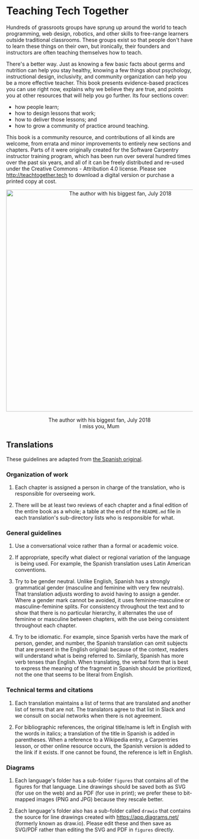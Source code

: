 # Teaching Tech Together

Hundreds of grassroots groups have sprung up around the world to teach
programming, web design, robotics, and other skills to free-range
learners outside traditional classrooms. These groups exist so that
people don't have to learn these things on their own, but ironically,
their founders and instructors are often teaching themselves how to
teach.

There's a better way. Just as knowing a few basic facts about germs
and nutrition can help you stay healthy, knowing a few things about
psychology, instructional design, inclusivity, and community
organization can help you be a more effective teacher. This book
presents evidence-based practices you can use right now, explains why
we believe they are true, and points you at other resources that will
help you go further. Its four sections cover:

- how people learn;
- how to design lessons that work;
- how to deliver those lessons; and
- how to grow a community of practice around teaching.

This book is a community resource, and contributions of all kinds are
welcome, from errata and minor improvements to entirely new sections
and chapters.  Parts of it were originally created for the Software
Carpentry instructor training program, which has been run over several
hundred times over the past six years, and all of it can be freely
distributed and re-used under the Creative Commons - Attribution 4.0
license. Please see <http://teachtogether.tech> to download a digital
version or purchase a printed copy at cost.

<div align="center">
  <img src="etc/author-fan-2018-07.jpg" alt="The author with his biggest fan, July 2018" width="600px" />
  <p>
    The author with his biggest fan, July 2018
    <br/>
    I miss you, Mum
  </p>
</div>

## Translations

These guidelines are adapted from
[the Spanish original](https://github.com/gvwilson/teachtogether.tech/blob/master/es/README.md).

### Organization of work

1.  Each chapter is assigned a person in charge of the translation, who is responsible for overseeing work.

2.  There will be at least two reviews of each chapter and a final edition of the entire book as a whole;
    a table at the end of the `README.md` file in each translation's sub-directory lists
    who is responsible for what.

### General guidelines

1.  Use a conversational voice rather than a formal or academic voice.

2.  If appropriate, specify what dialect or regional variation of the language is being used.
    For example,
    the Spanish translation uses Latin American conventions.

3.  Try to be gender neutral.
    Unlike English, Spanish has a strongly grammatical gender (masculine and feminine with very few neutrals).
    That translation adjusts wording to avoid having to assign a gender.
    Where a gender mark cannot be avoided,
    it uses feminine-masculine or masculine-feminine splits.
    For consistency throughout the text and to show that there is no particular hierarchy,
    it alternates the use of feminine or masculine between chapters,
    with the use being consistent throughout each chapter.

4.  Try to be idiomatic.
    For example,
    since Spanish verbs have the mark of person, gender, and number,
    the Spanish translation can omit subjects that are present in the English original:
    because of the context, readers will understand what is being referred to.
    Similarly,
    Spanish has more verb tenses than English.
    When translating,
    the verbal form that is best to express the meaning of the fragment in Spanish should be prioritized,
    not the one that seems to be literal from English.

### Technical terms and citations

1.  Each translation maintains a list of terms that are translated and another list of terms that are not.
    The translators agree to that list in Slack
    and we consult on social networks when there is not agreement.

2.  For bibliographic references,
    the original title/name is left in English with the words in italics;
    a translation of the title in Spanish is added in parentheses.
    When a reference to a Wikipedia entry, a Carpentries lesson, or other online resource occurs,
    the Spanish version is added to the link if it exists.
    If one cannot be found, the reference is left in English.

### Diagrams

1.  Each language's folder has a sub-folder `figures` that contains
    all of the figures for that language.
    Line drawings should be saved both as SVG (for use on the web)
    and as PDF (for use in print);
    we prefer these to bit-mapped images (PNG and JPG) because they rescale better.

2.  Each language's folder also has a sub-folder called `drawio`
    that contains the source for line drawings created with <https://app.diagrams.net/>
    (formerly known as draw.io).
    Please edit these and then save as SVG/PDF
    rather than editing the SVG and PDF in `figures` directly.
